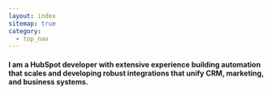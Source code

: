 ```yaml
---
layout: index
sitemap: true
category:
  - top_nav
---
```


#### I am a HubSpot developer with extensive experience building automation that scales and developing robust integrations that unify CRM, marketing, and business systems.
